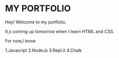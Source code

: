 # MY PORTFOLIO

Hey! Welcome to my portfolio.

It,s coming up tomorrow when I learn HTML and CSS.

For now,I know 
 
 1.Javacript
 2.NodeJs
 3.Repl.it
 4.Chalk